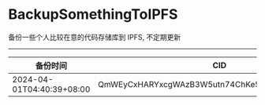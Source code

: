 # BackupSomethingToIPFS
备份一些个人比较在意的代码存储库到 IPFS, 不定期更新

---

| 备份时间                  | CID                                            |
| ------------------------- | ---------------------------------------------- |
| 2024-04-01T04:40:39+08:00 | QmWEyCxHARYxcgWAzB3W5utn74ChKe5foZmNbwWy6Gw3cX |
